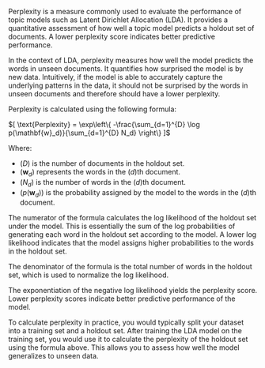 Perplexity is a measure commonly used to evaluate the performance of topic models such as Latent Dirichlet Allocation (LDA). It provides a quantitative assessment of how well a topic model predicts a holdout set of documents. A lower perplexity score indicates better predictive performance.

In the context of LDA, perplexity measures how well the model predicts the words in unseen documents. It quantifies how surprised the model is by new data. Intuitively, if the model is able to accurately capture the underlying patterns in the data, it should not be surprised by the words in unseen documents and therefore should have a lower perplexity.

Perplexity is calculated using the following formula:

$[ \text{Perplexity} = \exp\left\{ -\frac{\sum_{d=1}^{D} \log p(\mathbf{w}_d)}{\sum_{d=1}^{D} N_d} \right\} ]$

Where:
- $( D )$ is the number of documents in the holdout set.
- $( \mathbf{w}_d )$ represents the words in the $( d )$th document.
- $( N_d )$ is the number of words in the $( d )$th document.
- $( p(\mathbf{w}_d) )$ is the probability assigned by the model to the words in the $( d )$th document.

The numerator of the formula calculates the log likelihood of the holdout set under the model. This is essentially the sum of the log probabilities of generating each word in the holdout set according to the model. A lower log likelihood indicates that the model assigns higher probabilities to the words in the holdout set.

The denominator of the formula is the total number of words in the holdout set, which is used to normalize the log likelihood.

The exponentiation of the negative log likelihood yields the perplexity score. Lower perplexity scores indicate better predictive performance of the model.

To calculate perplexity in practice, you would typically split your dataset into a training set and a holdout set. After training the LDA model on the training set, you would use it to calculate the perplexity of the holdout set using the formula above. This allows you to assess how well the model generalizes to unseen data.